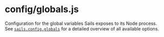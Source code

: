# config/globals.js

Configuration for the global variables Sails exposes to its Node process.  See [`sails.config.globals`](http://sailsjs.org/documentation/reference/configuration/sails-config-globals) for a detailed overview of all available options.


<docmeta name="displayName" value="globals.js">
